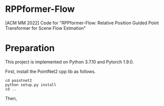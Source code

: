 # RPPformer-Flow
[ACM MM 2022] Code for "RPPformer-Flow: Relative Position Guided Point Transformer for Scene Flow Estmation"

# Preparation
This project is implemented on Python 3.7.10 and Pytorch 1.9.0.

First, install the PointNet2 cpp lib as follows.

```
cd pointnet2
python setup.py install
cd ..
```

Then, 
